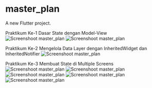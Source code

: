 # master_plan

A new Flutter project.

Praktikum Ke-1 Dasar State dengan Model-View
![Screenshoot master_plan](images/01-1.png)
![Screenshoot master_plan](images/01-2.png)

Praktikum Ke-2 Mengelola Data Layer dengan InheritedWidget dan InheritedNotifier
![Screenshoot master_plan](images/02.png)

Praktikum Ke-3 Membuat State di Multiple Screens
![Screenshoot master_plan](images/03-1.png)
![Screenshoot master_plan](images/03-2.png)
![Screenshoot master_plan](images/03-3.png)
![Screenshoot master_plan](images/03-4.png)
![Screenshoot master_plan](images/03-5.png)